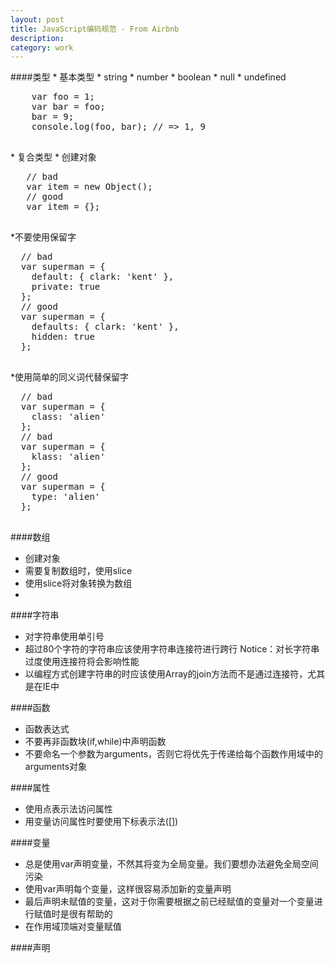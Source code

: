 ```yaml
---
layout: post
title: JavaScript编码规范 - From Airbnb
description: 
category: work
---
```

<link rel="stylesheet" type="text/css" href="/js/prettify/css/github.css" />
####类型
* 基本类型
  * string
  * number
  * boolean
  * null
  * undefined
  <pre class="prettyprint">
    var foo = 1;
    var bar = foo;
    bar = 9;
    console.log(foo, bar); // => 1, 9
  </pre>
* 复合类型
  * 创建对象
  <pre class="prettyprint">
   // bad
   var item = new Object();
   // good
   var item = {};
  </pre>
  *不要使用保留字
  <pre class="prettyprint">
  // bad
  var superman = {
    default: { clark: 'kent' },
    private: true
  };
  // good
  var superman = {
    defaults: { clark: 'kent' },
    hidden: true
  };
  </pre>
  *使用简单的同义词代替保留字
  <pre class="prettyprint">
  // bad
  var superman = {
    class: 'alien'
  };
  // bad
  var superman = {
    klass: 'alien'
  };
  // good
  var superman = {
    type: 'alien'
  };
  </pre>

####数组
* 创建对象
* 需要复制数组时，使用slice
* 使用slice将对象转换为数组
* 

####字符串
* 对字符串使用单引号
* 超过80个字符的字符串应该使用字符串连接符进行跨行
  Notice：对长字符串过度使用连接符将会影响性能
* 以编程方式创建字符串的时应该使用Array的join方法而不是通过连接符，尤其是在IE中

####函数
* 函数表达式
* 不要再非函数块(if,while)中声明函数
* 不要命名一个参数为arguments，否则它将优先于传递给每个函数作用域中的arguments对象

####属性
* 使用点表示法访问属性
* 用变量访问属性时要使用下标表示法([])

####变量
* 总是使用var声明变量，不然其将变为全局变量。我们要想办法避免全局空间污染
* 使用var声明每个变量，这样很容易添加新的变量声明
* 最后声明未赋值的变量，这对于你需要根据之前已经赋值的变量对一个变量进行赋值时是很有帮助的
* 在作用域顶端对变量赋值

####声明

